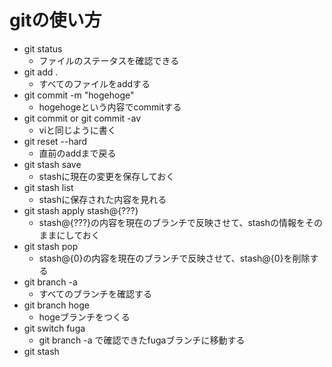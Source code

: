 # gitの使い方
- git status
  - ファイルのステータスを確認できる
- git add .
  - すべてのファイルをaddする
- git commit -m "hogehoge"
  - hogehogeという内容でcommitする
- git commit or git commit -av
  - viと同じように書く
- git reset --hard
  - 直前のaddまで戻る
- git stash save
  - stashに現在の変更を保存しておく
- git stash list
  - stashに保存された内容を見れる
- git stash apply stash@{???}
  - stash@{???}の内容を現在のブランチで反映させて、stashの情報をそのままにしておく
- git stash pop
  - stash@{0}の内容を現在のブランチで反映させて、stash@{0}を削除する
- git branch -a
  - すべてのブランチを確認する
- git branch hoge
  - hogeブランチをつくる
- git switch fuga
  - git branch -a で確認できたfugaブランチに移動する
- git stash 

